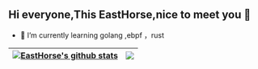 
## Hi everyone,This EastHorse,nice to meet you 👋
- 🌱 I’m currently learning  golang ,ebpf ，rust



| <a href="https://github.com/mxdblcf/mxdblcf"><img align="center" src="https://github-readme-stats.vercel.app/api?username=EastHorse&show_icons=true&include_all_commits=true&theme=buefy&hide_border=true" alt="EastHorse's github stats" /></a> | <a href="https://github.com/mxdblcf"><img align="center" src="https://github-readme-stats.vercel.app/api/top-langs/?username=mxdblcf&hide=html,javascript,scss&layout=compact&theme=buefy&hide_border=true" /></a> |
| ------------- | ------------- |
<!--
**mxdblcf/mxdblcf** is a ✨ _special_ ✨ repository because its `README.md` (this file) appears on your GitHub profile.

Here are some ideas to get you started:

- 🔭 I’m currently working on ...
- 🌱 I’m currently learning ...
- 👯 I’m looking to collaborate on ...
- 🤔 I’m looking for help with ...
- 💬 Ask me about ...
- 📫 How to reach me: ...
- 😄 Pronouns: ...
- ⚡ Fun fact: ...
-->
